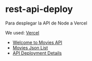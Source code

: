 # rest-api-deploy
Para desplegar la API de Node a Vercel

We used: [Vercel](https://vercel.com)

- [Welcome to Movies API](https://rest-api-deploy-ten.vercel.app)
- [Movies Json List](https://rest-api-deploy-ten.vercel.app/movies)
- [API Deployment Details](https://vercel.com/juanjorestrepos-projects/rest-api-deploy/HFRYjcJQoBzsAuuPnVb8fzzn475m)


